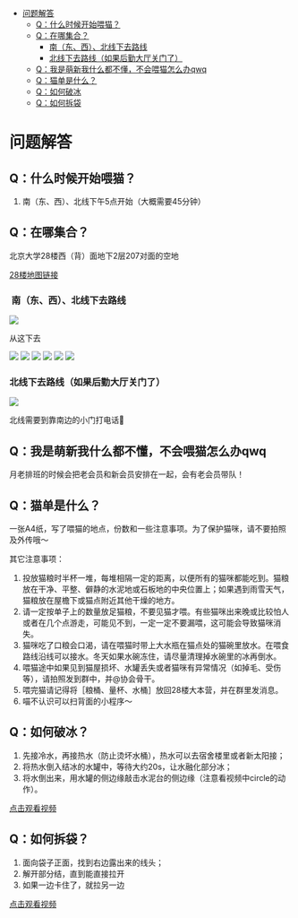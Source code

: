 - [ 问题解答](#head1)
  - [ Q：什么时候开始喂猫？](#head2)
  - [ Q：在哪集合？](#head3)
    - [ 南（东、西）、北线下去路线](#head4)
    - [ 北线下去路线（如果后勤大厅关门了）](#head5)
  - [ Q：我是萌新我什么都不懂，不会喂猫怎么办qwq](#head6)
  - [ Q：猫单是什么？](#head7)
  - [ Q：如何破冰](#head8)
  - [ Q：如何拆袋](#head9)
# <span id="head1"> 问题解答</span>

## <span id="head2"> Q：什么时候开始喂猫？</span>

1. 南（东、西）、北线下午5点开始（大概需要45分钟）

## <span id="head3"> Q：在哪集合？</span>

北京大学28楼西（背）面地下2层207对面的空地

[28楼地图链接](https://gaode.com/search?id=B000A9O1VU&city=110108&geoobj=116.299975%7C39.988843%7C116.326439%7C40.002716&query_type=IDQ&query=北京大学28号楼&zoom=15.64)

### <span id="head4"> 南（东、西）、北线下去路线</span>

<img src="/assets/img/下去位置.jpeg">

从这下去

<img src="/assets/img/南线0.jpg">

<img src="/assets/img/南线1.jpg">

<img src="/assets/img/南线2.jpg">

<img src="/assets/img/南线3.jpg">

<img src="/assets/img/南线4.jpg">

<img src="/assets/img/南线5.jpg">

### <span id="head5"> 北线下去路线（如果后勤大厅关门了）</span>

<img src="/assets/img/北线0.jpeg">

北线需要到靠南边的小门打电话📲

## <span id="head6"> Q：我是萌新我什么都不懂，不会喂猫怎么办qwq</span>

月老排班的时候会把老会员和新会员安排在一起，会有老会员带队！

## <span id="head7"> Q：猫单是什么？</span>

一张A4纸，写了喂猫的地点，份数和一些注意事项。为了保护猫咪，请不要拍照及外传哦～

其它注意事项：

1. 投放猫粮时半杯一堆，每堆相隔一定的距离，以便所有的猫咪都能吃到。猫粮放在干净、平整、僻静的水泥地或石板地的中央位置上；如果遇到雨雪天气，猫粮放在屋檐下或猫点附近其他干燥的地方。
2. 请一定按单子上的数量放足猫粮，不要见猫才喂。有些猫咪出来晚或比较怕人或者在几个点游走，可能见不到，一定一定不要漏喂，这可能会导致猫咪消失。
3. 猫咪吃了口粮会口渴，请在喂猫时带上大水瓶在猫点处的猫碗里放水。在喂食路线沿线可以接水。冬天如果水碗冻住，请尽量清理掉水碗里的冰再倒水。
4. 喂猫途中如果见到猫屋损坏、水罐丢失或者猫咪有异常情况（如掉毛、受伤等），请拍照发到群中，并@协会骨干。
5. 喂完猫请记得将［粮桶、量杯、水桶］放回28楼大本营，并在群里发消息。
6. 喵不认识可以扫背面的小程序～

## <span id="head8"> Q：如何破冰？</span>

1. 先接冷水，再接热水（防止烫坏水桶），热水可以去宿舍楼里或者新太阳接；
2. 将热水倒入结冰的水罐中，等待大约20s，让水融化部分冰；
3. 将水倒出来，用水罐的侧边缘敲击水泥台的侧边缘（注意看视频中circle的动作）。

[点击观看视频](https://www.bilibili.com/video/av77853520)

## <span id="head9"> Q：如何拆袋？</span>

1. 面向袋子正面，找到右边露出来的线头；
2. 解开部分结，直到能直接拉开
3. 如果一边卡住了，就拉另一边

[点击观看视频](https://www.bilibili.com/video/av77950651)
